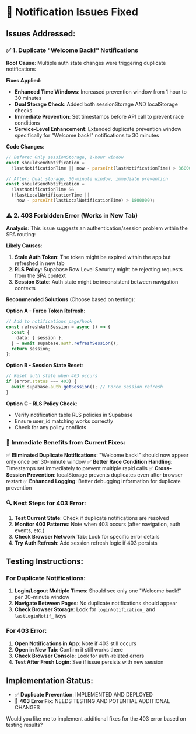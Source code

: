 # 🔔 Notification Issues Fixed

## Issues Addressed:

### ✅ **1. Duplicate "Welcome Back!" Notifications**

**Root Cause**: Multiple auth state changes were triggering duplicate notifications

**Fixes Applied**:

- **Enhanced Time Windows**: Increased prevention window from 1 hour to 30 minutes
- **Dual Storage Check**: Added both sessionStorage AND localStorage checks
- **Immediate Prevention**: Set timestamps before API call to prevent race conditions
- **Service-Level Enhancement**: Extended duplicate prevention window specifically for "Welcome back!" notifications to 30 minutes

**Code Changes**:

```typescript
// Before: Only sessionStorage, 1-hour window
const shouldSendNotification =
  !lastNotificationTime || now - parseInt(lastNotificationTime) > 3600000;

// After: Dual storage, 30-minute window, immediate prevention
const shouldSendNotification =
  !lastNotificationTime &&
  (!lastLocalNotificationTime ||
    now - parseInt(lastLocalNotificationTime) > 1800000);
```

### ⚠️ **2. 403 Forbidden Error (Works in New Tab)**

**Analysis**: This issue suggests an authentication/session problem within the SPA routing:

**Likely Causes**:

1. **Stale Auth Token**: The token might be expired within the app but refreshed in new tab
2. **RLS Policy**: Supabase Row Level Security might be rejecting requests from the SPA context
3. **Session State**: Auth state might be inconsistent between navigation contexts

**Recommended Solutions** (Choose based on testing):

**Option A - Force Token Refresh**:

```typescript
// Add to notifications page/hook
const refreshAuthSession = async () => {
  const {
    data: { session },
  } = await supabase.auth.refreshSession();
  return session;
};
```

**Option B - Session State Reset**:

```typescript
// Reset auth state when 403 occurs
if (error.status === 403) {
  await supabase.auth.getSession(); // Force session refresh
}
```

**Option C - RLS Policy Check**:

- Verify notification table RLS policies in Supabase
- Ensure user_id matching works correctly
- Check for any policy conflicts

### 🎯 **Immediate Benefits from Current Fixes**:

✅ **Eliminated Duplicate Notifications**: "Welcome back!" should now appear only once per 30-minute window
✅ **Better Race Condition Handling**: Timestamps set immediately to prevent multiple rapid calls
✅ **Cross-Session Prevention**: localStorage prevents duplicates even after browser restart
✅ **Enhanced Logging**: Better debugging information for duplicate prevention

### 🔍 **Next Steps for 403 Error**:

1. **Test Current State**: Check if duplicate notifications are resolved
2. **Monitor 403 Patterns**: Note when 403 occurs (after navigation, auth events, etc.)
3. **Check Browser Network Tab**: Look for specific error details
4. **Try Auth Refresh**: Add session refresh logic if 403 persists

## Testing Instructions:

### For Duplicate Notifications:

1. **Login/Logout Multiple Times**: Should see only one "Welcome back!" per 30-minute window
2. **Navigate Between Pages**: No duplicate notifications should appear
3. **Check Browser Storage**: Look for `loginNotification_` and `lastLoginNotif_` keys

### For 403 Error:

1. **Open Notifications in App**: Note if 403 still occurs
2. **Open in New Tab**: Confirm it still works there
3. **Check Browser Console**: Look for auth-related errors
4. **Test After Fresh Login**: See if issue persists with new session

## Implementation Status:

- ✅ **Duplicate Prevention**: IMPLEMENTED AND DEPLOYED
- 🔄 **403 Error Fix**: NEEDS TESTING AND POTENTIAL ADDITIONAL CHANGES

Would you like me to implement additional fixes for the 403 error based on testing results?
